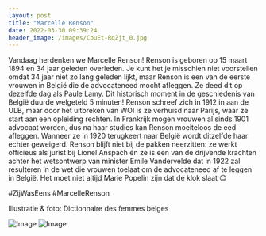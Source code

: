 ```yaml
---
layout: post
title: "Marcelle Renson"
date: 2022-03-30 09:39:24
header_image: /images/CbuEt-RqZjt_0.jpg
---
```


Vandaag herdenken we Marcelle Renson! Renson is geboren op 15 maart 1894 en 34 jaar geleden overleden. Je kunt het je misschien niet voorstellen omdat 34 jaar niet zo lang geleden lijkt, maar Renson is een van de eerste vrouwen in België die de advocateneed mocht afleggen. Ze deed dit op dezelfde dag als Paule Lamy. Dit historisch moment in de geschiedenis van België duurde welgeteld 5 minuten! 
Renson schreef zich in 1912 in aan de ULB, maar door het uitbreken van WOI is ze verhuisd naar Parijs, waar ze start aan een opleiding rechten. In Frankrijk mogen vrouwen al sinds 1901 advocaat worden, dus na haar studies kan Renson moeiteloos de eed afleggen. Wanneer ze in 1920 terugkeert naar België wordt ditzelfde haar echter geweigerd. Renson blijft niet bij de pakken neerzitten: ze werkt officieus als jurist bij Lionel Anspach én ze is een van de drijvende krachten achter het wetsontwerp van minister Emile Vandervelde dat in 1922 zal resulteren in de wet die vrouwen toelaat om de advocateneed af te leggen in België. Het moet niet altijd Marie Popelin zijn dat de klok slaat 😊

#ZijWasEens #MarcelleRenson

Illustratie & foto: Dictionnaire des femmes belges

![Image](/zij.was.eens/images/CbuEt-RqZjt_0.jpg)
![Image](/zij.was.eens/images/CbuEt-RqZjt_1.jpg)
